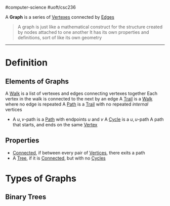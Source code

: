 #computer-science 
#uoft/csc236 

A **Graph** is a series of [Vertexes](Vertex.md) connected by [Edges](Edge.md)

> A graph is just like a mathematical construct for the structure created by nodes attached to one another
> It has its own properties and definitions, sort of like its own geometry


---
# Definition
## Elements of Graphs
A [Walk](Walk.md) is a list of vertexes and edges connecting vertexes together
	Each vertex in the walk is connected to the next by an edge
A [Trail](Trail.md) is a [Walk](Walk.md) where no edge is repeated
A [Path](Path.md) is a [Trail](Trail.md) with no repeated *internal* vertices
- A $u, v$-path is a [Path](Path.md) with endpoints $u$ and $v$
A [Cycle](Cycle.md) is a $u,u$-path
	A path that starts, and ends on the same [Vertex](Vertex.md)

## Properties
- [Connected](Connected.md), if between every pair of [Vertices](Vertex.md), there exits a path
- A [Tree](Tree.md), if it is [Connected](Connected.md), but with no [Cycles](Cycle.md) 

# Types of Graphs
## Binary Trees